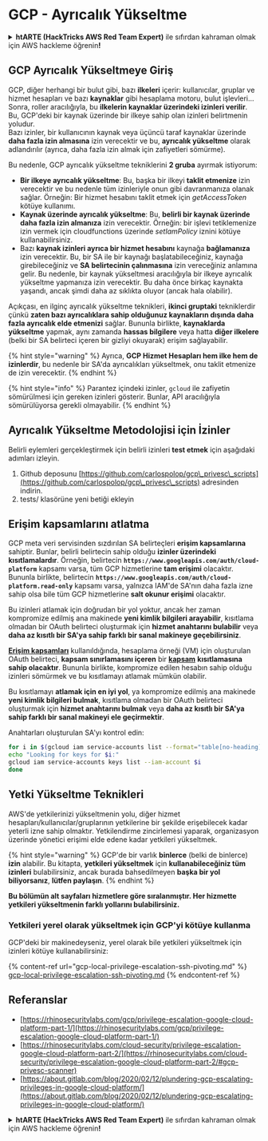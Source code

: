 # GCP - Ayrıcalık Yükseltme

<details>

<summary><strong>htARTE (HackTricks AWS Red Team Expert)</strong> ile sıfırdan kahraman olmak için AWS hackleme öğrenin<strong>!</strong></summary>

HackTricks'i desteklemenin diğer yolları:

* Şirketinizi HackTricks'te **reklamınızı görmek** veya **HackTricks'i PDF olarak indirmek** için [**ABONELİK PLANLARI**](https://github.com/sponsors/carlospolop)'na göz atın!
* [**Resmi PEASS & HackTricks ürünlerini**](https://peass.creator-spring.com) edinin
* Özel [**NFT'lerden**](https://opensea.io/collection/the-peass-family) oluşan koleksiyonumuz [**The PEASS Family**](https://opensea.io/collection/the-peass-family)'yi keşfedin
* 💬 [**Discord grubuna**](https://discord.gg/hRep4RUj7f) veya [**telegram grubuna**](https://t.me/peass) **katılın** veya **Twitter** 🐦 [**@carlospolopm**](https://twitter.com/carlospolopm)'u **takip edin**.
* **Hacking hilelerinizi** [**HackTricks**](https://github.com/carlospolop/hacktricks) ve [**HackTricks Cloud**](https://github.com/carlospolop/hacktricks-cloud) github depolarına **PR göndererek paylaşın**.

</details>

## GCP Ayrıcalık Yükseltmeye Giriş <a href="#introduction-to-gcp-privilege-escalation" id="introduction-to-gcp-privilege-escalation"></a>

GCP, diğer herhangi bir bulut gibi, bazı **ilkeleri** içerir: kullanıcılar, gruplar ve hizmet hesapları ve bazı **kaynaklar** gibi hesaplama motoru, bulut işlevleri...\
Sonra, roller aracılığıyla, bu **ilkelerin kaynaklar üzerindeki izinleri verilir**. Bu, GCP'deki bir kaynak üzerinde bir ilkeye sahip olan izinleri belirtmenin yoludur.\
Bazı izinler, bir kullanıcının kaynak veya üçüncü taraf kaynaklar üzerinde **daha fazla izin almasına** izin verecektir ve bu, **ayrıcalık yükseltme** olarak adlandırılır (ayrıca, daha fazla izin almak için zafiyetleri sömürme).

Bu nedenle, GCP ayrıcalık yükseltme tekniklerini **2 gruba** ayırmak istiyorum:

* **Bir ilkeye ayrıcalık yükseltme**: Bu, başka bir ilkeyi **taklit etmenize** izin verecektir ve bu nedenle tüm izinleriyle onun gibi davranmanıza olanak sağlar. Örneğin: Bir hizmet hesabını taklit etmek için _getAccessToken_ kötüye kullanımı.
* **Kaynak üzerinde ayrıcalık yükseltme**: Bu, **belirli bir kaynak üzerinde daha fazla izin almanıza** izin verecektir. Örneğin: bir işlevi tetiklemenize izin vermek için cloudfunctions üzerinde _setIamPolicy_ iznini kötüye kullanabilirsiniz.
* Bazı **kaynak izinleri ayrıca bir hizmet hesabını** kaynağa **bağlamanıza** izin verecektir. Bu, bir SA ile bir kaynağı başlatabileceğiniz, kaynağa girebileceğiniz ve **SA belirtecinin çalınmasına** izin vereceğiniz anlamına gelir. Bu nedenle, bir kaynak yükseltmesi aracılığıyla bir ilkeye ayrıcalık yükseltme yapmanıza izin verecektir. Bu daha önce birkaç kaynakta yaşandı, ancak şimdi daha az sıklıkta oluyor (ancak hala olabilir).

Açıkçası, en ilginç ayrıcalık yükseltme teknikleri, **ikinci gruptaki** tekniklerdir çünkü **zaten bazı ayrıcalıklara sahip olduğunuz kaynakların dışında daha fazla ayrıcalık elde etmenizi** sağlar. Bununla birlikte, **kaynaklarda yükseltme** yapmak, aynı zamanda **hassas bilgilere** veya hatta **diğer ilkelere** (belki bir SA belirteci içeren bir gizliyi okuyarak) erişim sağlayabilir.

{% hint style="warning" %}
Ayrıca, **GCP Hizmet Hesapları hem ilke hem de izinlerdir**, bu nedenle bir SA'da ayrıcalıkları yükseltmek, onu taklit etmenize de izin verecektir.
{% endhint %}

{% hint style="info" %}
Parantez içindeki izinler, `gcloud` ile zafiyetin sömürülmesi için gereken izinleri gösterir. Bunlar, API aracılığıyla sömürülüyorsa gerekli olmayabilir.
{% endhint %}

## Ayrıcalık Yükseltme Metodolojisi için İzinler

Belirli eylemleri gerçekleştirmek için belirli izinleri **test etmek** için aşağıdaki adımları izleyin.

1. Github deposunu [https://github.com/carlospolop/gcp\_privesc\_scripts](https://github.com/carlospolop/gcp\_privesc\_scripts) adresinden indirin.
2. tests/ klasörüne yeni betiği ekleyin

## Erişim kapsamlarını atlatma <a href="#bypassing-access-scopes" id="bypassing-access-scopes"></a>

GCP meta veri servisinden sızdırılan SA belirteçleri **erişim kapsamlarına** sahiptir. Bunlar, belirli belirtecin sahip olduğu **izinler üzerindeki kısıtlamalardır**. Örneğin, belirtecin **`https://www.googleapis.com/auth/cloud-platform`** kapsamı varsa, tüm GCP hizmetlerine **tam erişimi** olacaktır. Bununla birlikte, belirtecin **`https://www.googleapis.com/auth/cloud-platform.read-only`** kapsamı varsa, yalnızca IAM'de SA'nın daha fazla izne sahip olsa bile tüm GCP hizmetlerine **salt okunur erişimi** olacaktır.

Bu izinleri atlamak için doğrudan bir yol yoktur, ancak her zaman kompromize edilmiş ana makinede **yeni kimlik bilgileri arayabilir**, kısıtlama olmadan bir OAuth belirteci oluşturmak için **hizmet anahtarını bulabilir** veya **daha az kısıtlı bir SA'ya sahip farklı bir sanal makineye geçebilirsiniz**.

[**Erişim kapsamları**](https://cloud.google.com/compute/docs/access/service-accounts#accesscopesiam) kullanıldığında, hesaplama örneği (VM) için oluşturulan OAuth belirteci, **kapsam sınırlamasını içeren** bir [**kapsam**](https://oauth.net/2/scope/) **kısıtlamasına sahip olacaktır**. Bununla birlikte, kompromize edilen hesabın sahip olduğu izinleri sömürmek ve bu kısıtlamayı atlamak mümkün olabilir.

Bu kısıtlamayı **atlamak için en iyi yol**, ya kompromize edilmiş ana makinede **yeni kimlik bilgileri bulmak**, kısıtlama olmadan bir OAuth belirteci oluşturmak için **hizmet anahtarını bulmak** veya **daha az kısıtlı bir SA'ya sahip farklı bir sanal makineyi ele geçirmektir**.

Anahtarları oluşturulan SA'yı kontrol edin:
```bash
for i in $(gcloud iam service-accounts list --format="table[no-heading](email)"); do
echo "Looking for keys for $i:"
gcloud iam service-accounts keys list --iam-account $i
done
```
## Yetki Yükseltme Teknikleri

AWS'de yetkilerinizi yükseltmenin yolu, diğer hizmet hesapları/kullanıcılar/gruplarının yetkilerine bir şekilde erişebilecek kadar yeterli izne sahip olmaktır. Yetkilendirme zincirlemesi yaparak, organizasyon üzerinde yönetici erişimi elde edene kadar yetkileri yükseltmek.

{% hint style="warning" %}
GCP'de bir varlık **binlerce** (belki de binlerce) **izin** alabilir. Bu kitapta, **yetkileri yükseltmek** için **kullanabileceğiniz tüm izinleri** bulabilirsiniz, ancak burada bahsedilmeyen **başka bir yol biliyorsanız**, **lütfen paylaşın**.
{% endhint %}

**Bu bölümün alt sayfaları hizmetlere göre sıralanmıştır. Her hizmette yetkileri yükseltmenin farklı yollarını bulabilirsiniz.**

### Yetkileri yerel olarak yükseltmek için GCP'yi kötüye kullanma

GCP'deki bir makinedeyseniz, yerel olarak bile yetkileri yükseltmek için izinleri kötüye kullanabilirsiniz:

{% content-ref url="gcp-local-privilege-escalation-ssh-pivoting.md" %}
[gcp-local-privilege-escalation-ssh-pivoting.md](gcp-local-privilege-escalation-ssh-pivoting.md)
{% endcontent-ref %}

## Referanslar

* [https://rhinosecuritylabs.com/gcp/privilege-escalation-google-cloud-platform-part-1/](https://rhinosecuritylabs.com/gcp/privilege-escalation-google-cloud-platform-part-1/)
* [https://rhinosecuritylabs.com/cloud-security/privilege-escalation-google-cloud-platform-part-2/](https://rhinosecuritylabs.com/cloud-security/privilege-escalation-google-cloud-platform-part-2/#gcp-privesc-scanner)
* [https://about.gitlab.com/blog/2020/02/12/plundering-gcp-escalating-privileges-in-google-cloud-platform/](https://about.gitlab.com/blog/2020/02/12/plundering-gcp-escalating-privileges-in-google-cloud-platform/)

<details>

<summary><strong>htARTE (HackTricks AWS Red Team Expert)</strong> ile sıfırdan kahraman olmak için AWS hackleme öğrenin<strong>!</strong></summary>

HackTricks'i desteklemenin diğer yolları:

* Şirketinizi HackTricks'te **tanıtmak isterseniz** veya HackTricks'i **PDF olarak indirmek isterseniz**, [**ABONELİK PLANLARINA**](https://github.com/sponsors/carlospolop) göz atın!
* [**Resmi PEASS & HackTricks ürünlerini**](https://peass.creator-spring.com) edinin
* Özel [**NFT'lerden**](https://opensea.io/collection/the-peass-family) oluşan koleksiyonumuz [**The PEASS Family**](https://opensea.io/collection/the-peass-family)'yi keşfedin
* 💬 [**Discord grubuna**](https://discord.gg/hRep4RUj7f) veya [**telegram grubuna**](https://t.me/peass) **katılın** veya **Twitter** 🐦 [**@carlospolopm**](https://twitter.com/carlospolopm)**'ı takip edin**.
* **Hacking hilelerinizi** [**HackTricks**](https://github.com/carlospolop/hacktricks) ve [**HackTricks Cloud**](https://github.com/carlospolop/hacktricks-cloud) github reposuna **PR göndererek** paylaşın.

</details>

